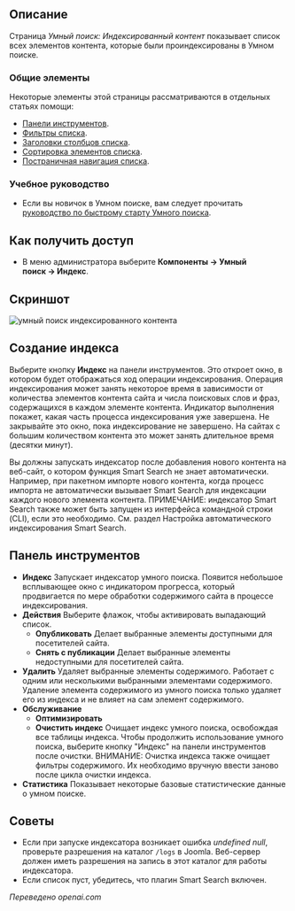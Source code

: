 <!-- Filename: Help4.x:Smart_Search:_Indexed_Content / Display title: Умный Поиск: Индексированный Контент   -->

## Описание

Страница *Умный поиск: Индексированный контент* показывает список всех элементов контента, которые были проиндексированы в Умном поиске.

### Общие элементы

Некоторые элементы этой страницы рассматриваются в отдельных статьях помощи:

* [Панели инструментов](jdocmanual?article=help/common-elements/toolbars).
* [Фильтры списка](jdocmanual?article=help/common-elements/list-filters).
* [Заголовки столбцов списка](jdocmanual?article=help/common-elements/list-column-headers).
* [Сортировка элементов списка](jdocmanual?article=help/common-elements/list-ordering).
* [Постраничная навигация списка](jdocmanual?article=help/common-elements/list-pagination).

### Учебное руководство

* Если вы новичок в Умном поиске, вам следует прочитать [руководство по быстрому старту Умного поиска](https://docs.joomla.org/Smart_Search_quickstart_guide).

## Как получить доступ

- В меню администратора выберите **Компоненты → Умный поиск → Индекс**.

## Скриншот

![умный поиск индексированного контента](../../../ru/images/smart-search/smart-search-indexed-content.png)

## Создание индекса

Выберите кнопку **Индекс** на панели инструментов. Это откроет окно, в котором будет отображаться ход операции индексирования. Операция индексирования может занять некоторое время в зависимости от количества элементов контента сайта и числа поисковых слов и фраз, содержащихся в каждом элементе контента. Индикатор выполнения покажет, какая часть процесса индексирования уже завершена. Не закрывайте это окно, пока индексирование не завершено. На сайтах с большим количеством контента это может занять длительное время (десятки минут).

Вы должны запускать индексатор после добавления нового контента на веб-сайт, о котором функция Smart Search не знает автоматически. Например, при пакетном импорте нового контента, когда процесс импорта не автоматически вызывает Smart Search для индексации каждого нового элемента контента. ПРИМЕЧАНИЕ: индексатор Smart Search также может быть запущен из интерфейса командной строки (CLI), если это необходимо. См. раздел Настройка автоматического индексирования Smart Search.

## Панель инструментов

- **Индекс** Запускает индексатор умного поиска. Появится небольшое всплывающее окно с индикатором прогресса, который продвигается по мере обработки содержимого сайта в процессе индексирования.
- **Действия** Выберите флажок, чтобы активировать выпадающий список.
  - **Опубликовать** Делает выбранные элементы доступными для посетителей сайта.
  - **Снять с публикации** Делает выбранные элементы недоступными для посетителей сайта.
- **Удалить** Удаляет выбранные элементы содержимого. Работает с одним или несколькими выбранными элементами содержимого. Удаление элемента содержимого из умного поиска только удаляет его из индекса и не влияет на сам элемент содержимого.
- **Обслуживание**
  - **Оптимизировать**
  - **Очистить индекс** Очищает индекс умного поиска, освобождая все таблицы индекса. Чтобы продолжить использование умного поиска, выберите кнопку "Индекс" на панели инструментов после очистки. ВНИМАНИЕ: Очистка индекса также очищает фильтры содержимого. Их необходимо вручную ввести заново после цикла очистки индекса.
- **Статистика** Показывает некоторые базовые статистические данные о умном поиске.

## Советы

- Если при запуске индексатора возникает ошибка *undefined null*, проверьте
  разрешения на каталог `/logs` в Joomla. Веб-сервер должен иметь
  разрешения на запись в этот каталог для работы индексатора.
- Если список пуст, убедитесь, что плагин Smart Search
  включен.

*Переведено openai.com*

